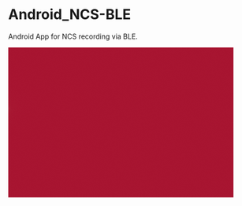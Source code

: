# Android_NCS-BLE
Android App for NCS recording via BLE.

![Alt Text](./app/src/main/res/drawable/ncs_anim.gif)
